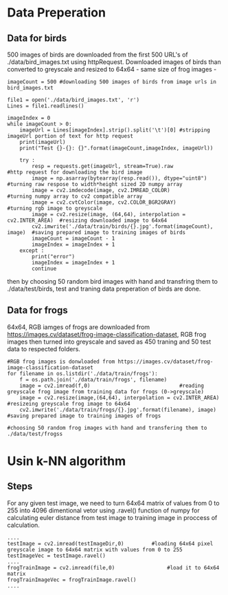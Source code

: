 # Data Preperation
## Data for birds
500 images of birds are downloaded from the first 500 URL's of ./data/bird_images.txt using httpRequest. Downloaded images of birds than converted to greyscale and resized to 64x64 - same size of frog images -
```
imageCount = 500 #downloading 500 images of birds from image urls in bird_images.txt

file1 = open('./data/bird_images.txt', 'r')
Lines = file1.readlines()

imageIndex = 0
while imageCount > 0:
    imageUrl = Lines[imageIndex].strip().split('\t')[0] #stripping imageUrl portion of text for http request
    print(imageUrl)
    print("Test {}-{}: {}".format(imageCount,imageIndex, imageUrl))

    try :
        resp = requests.get(imageUrl, stream=True).raw                      #http request for downloading the bird image
        image = np.asarray(bytearray(resp.read()), dtype="uint8")           #turning raw respose to width*height sized 2D numpy array
        image = cv2.imdecode(image, cv2.IMREAD_COLOR)                       #turning numpy array to cv2 compatible array
        image = cv2.cvtColor(image, cv2.COLOR_BGR2GRAY)                     #turning rgb image to greyscale
        image = cv2.resize(image, (64,64), interpolation = cv2.INTER_AREA)  #resizing downloaded image to 64x64 
        cv2.imwrite('./data/train/birds/{}.jpg'.format(imageCount), image)  #saving prepared image to training images of birds
        imageCount = imageCount - 1
        imageIndex = imageIndex + 1
    except :
        print("error")
        imageIndex = imageIndex + 1
        continue
```
then by choosing 50 random bird images with hand and transfring them to ./data/test/birds, test and traning data preperation of birds are done.

## Data for frogs
64x64, RGB iamges of frogs are downloaded from https://images.cv/dataset/frog-image-classification-dataset, RGB frog images then turned into greyscale and saved as 450 traning and 50 test data to respected folders.
```
#RGB frog images is donwloaded from https://images.cv/dataset/frog-image-classification-dataset
for filename in os.listdir('./data/train/frogs'):
    f = os.path.join('./data/train/frogs', filename)
    image = cv2.imread(f,0)                             #reading greyscale frog image from training data for frogs (0->greyscale)
    image = cv2.resize(image,(64,64), interpolation = cv2.INTER_AREA) #resizeing greyscale frog image to 64x64
    cv2.imwrite('./data/train/frogs/{}.jpg'.format(filename), image)  #saving prepared image to training images of frogs

#choosing 50 random frog images with hand and transfering them to ./data/test/frogss
```
# Usin k-NN algorithm
## Steps
For any given test image, we need to turn 64x64 matrix of values from 0 to 255 into 4096 dimentional vetor using .ravel() function of numpy for calculating euler distance from test image to training image in proccess of calculation.
```
....
testImage = cv2.imread(testImageDir,0)         #loading 64x64 pixel greyscale image to 64x64 matrix with values from 0 to 255
testImageVec = testImage.ravel()    
....
frogTrainImage = cv2.imread(file,0)                 #load it to 64x64 matrix 
frogTrainImageVec = frogTrainImage.ravel()    
....
```
